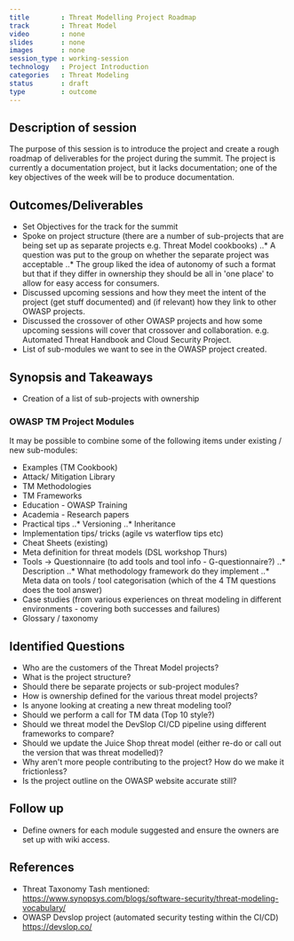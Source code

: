```yaml
---
title        : Threat Modelling Project Roadmap
track        : Threat Model
video        : none
slides       : none
images       : none
session_type : working-session         
technology   : Project Introduction
categories   : Threat Modeling
status       : draft              
type         : outcome
---
```


## Description of session

The purpose of this session is to introduce the project and create a rough roadmap of deliverables for the project during the summit. The project is currently a documentation project, but it lacks documentation; one of the key objectives of the week will be to produce documentation.


## Outcomes/Deliverables 
- Set Objectives for the track for the summit
- Spoke on project structure (there are a number of sub-projects that are being set up as separate projects e.g. Threat Model cookbooks)
..* A question was put to the group on whether the separate project was acceptable
..* The group liked the idea of autonomy of such a format but that if they differ in ownership they should be all in 'one place' to allow for easy access for consumers. 
- Discussed upcoming sessions and how they meet the intent of the project (get stuff documented) and (if relevant) how they link to other OWASP projects.
- Discussed the crossover of other OWASP projects and how some upcoming sessions will cover that crossover and collaboration. e.g. Automated Threat Handbook and Cloud Security Project.
- List of sub-modules we want to see in the OWASP project created.


## Synopsis and Takeaways 

- Creation of a list of sub-projects with ownership 



### OWASP TM Project Modules

It may be possible to combine some of the following items under existing / new sub-modules:

- Examples (TM Cookbook)
- Attack/ Mitigation Library
- TM Methodologies
- TM Frameworks
- Education - OWASP Training
- Academia - Research papers
- Practical tips
  ..* Versioning
  ..* Inheritance
- Implementation tips/ tricks (agile vs waterflow tips etc)
- Cheat Sheets (existing)
- Meta definition for threat models (DSL workshop Thurs)
- Tools -> Questionnaire (to add tools and tool info - G-questionnaire?)
  ..* Description
  ..* What methodology framework do they implement
  ..* Meta data on tools / tool categorisation (which of the 4 TM questions does the tool answer)
- Case studies (from various experiences on threat modeling in different environments - covering both successes and failures)
- Glossary / taxonomy


## Identified Questions

- Who are the customers of the Threat Model projects?
- What is the project structure?
- Should there be separate projects or sub-project modules? 
- How is ownership defined for the various threat model projects?
- Is anyone looking at creating a new threat modeling tool? 
- Should we perform a call for TM data (Top 10 style?)
- Should we threat model the DevSlop CI/CD pipeline using different frameworks to compare? 
- Should we update the Juice Shop threat model (either re-do or call out the version that was threat modelled)?
- Why aren't more people contributing to the project? How do we make it frictionless?
- Is the project outline on the OWASP website accurate still?

## Follow up

- Define owners for each module suggested and ensure the owners are set up with wiki access.

## References 

- Threat Taxonomy Tash mentioned: https://www.synopsys.com/blogs/software-security/threat-modeling-vocabulary/ 
- OWASP Devslop project (automated security testing within the CI/CD) https://devslop.co/ 
